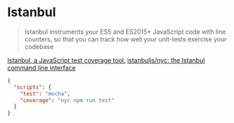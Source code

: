 # Istanbul

> Istanbul instruments your ES5 and ES2015+ JavaScript code with line counters, so that you can track how well your unit-tests exercise your codebase

[Istanbul, a JavaScript test coverage tool.](https://istanbuljs.github.io/)
[istanbuljs/nyc: the Istanbul command line interface](https://github.com/istanbuljs/nyc)


```json
{
  "scripts": {
    "test": "mocha",
    "coverage": "nyc npm run test"
  }
}
```


